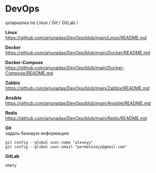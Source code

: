 # DevOps
шпаркалка по Linux / Git / GitLab / 

**Linux**  
https://github.com/arjunadas/DevOps/blob/main/Linux/README.md

**Docker**  
https://github.com/arjunadas/DevOps/blob/main/Docker/README.md

**Docker-Compose**  
https://github.com/arjunadas/DevOps/blob/main/Docker-Compose/README.md

**Zabbix**  
https://github.com/arjunadas/DevOps/blob/main/Zabbix/README.md

**Ansible**  
https://github.com/arjunadas/DevOps/blob/main/Ansible/README.md

**Redis**  
https://github.com/arjunadas/DevOps/blob/main/Redis/README.md

**Git**  
задать базовую информацию
```
git config --global user.name "alexeyy"  
git config --global user.email "permalexeyy@gmail.com"
```

**GitLab**  
```
empty
```
